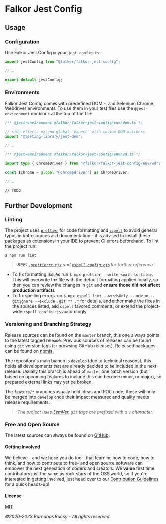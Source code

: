 # **Falkor Jest Config**

## **Usage**

### **Configuration**

Use Falkor Jest Config in your `jest.config.ts`:

```ts
import jestConfig from "@falkor/falkor-jest-config";

// …

export default jestConfig;
```

### **Environments**

Falkor Jest Config comes with predefined DOM -, and Selenium Chrome Webdriver environments. To use them in your test files use the `@jest-environment` docblock at the top of the file:

```ts
/** @jest-environment @falkor/falkor-jest-config/env/dom.ts */

// side-effect: extend global 'expect' with custom DOM matchers
import "@testing-library/jest-dom";

// …
```

```ts
/** @jest-environment @falkor/falkor-jest-config/env/wd.ts */

import type { ChromeDriver } from "@falkor/falkor-jest-config/env/wd";

const $chrome = global["@chromedriver"] as ChromeDriver;

// …
```

`// TODO`

## **Further Development**

### **Linting**

The project uses [`prettier`](https://www.npmjs.com/package/prettier "Visit") for code formatting and [`cspell`](https://www.npmjs.com/package/cspell "Visit") to avoid general typos in both sources and documentation - it is advised to install these packages as extensions in your IDE to prevent CI errors beforehand. To lint the project run:

```
$ npm run lint
```

> _**SEE:** [`.prettierrc.cjs`](https://github.com/theonethread/falkor-plugin-example/blob/develop/.prettierrc.cjs "Open") and [`cspell.config.cjs`](https://github.com/theonethread/falkor-plugin-example/blob/develop/cspell.config.cjs "Open") for further reference._

- To fix formatting issues run `$ npx prettier --write <path-to-file>`. This will overwrite the file with the default formatting applied locally, so then you can review the changes in `git` and **ensure those did not affect production artifacts**.
- To fix spelling errors run `$ npx cspell lint --wordsOnly --unique --gitignore --exclude .git ** .*` for details, and either make the fixes in the sources listed, add `cspell` favored comments, or extend the project-wide `cspell.config.cjs` accordingly.

### **Versioning and Branching Strategy**

Release sources can be found on the `master` branch, this one always points to the latest tagged release. Previous sources of releases can be found using `git` version tags (or browsing GitHub releases). Released packages can be found on [npmjs](https://www.npmjs.com/package/@falkor/falkor-jest-config "Visit").

The repository's main branch is `develop` (due to technical reasons), this holds all developments that are already decided to be included in the next release. Usually this branch is ahead of `master` one patch version (but based on upcoming features to include this can become minor, or major), so prepared external links may yet be broken.

The `feature/*` branches usually hold ideas and POC code, these will only be merged into `develop` once their impact measured and quality meets release requirements.

> _The project uses [SemVer](https://semver.org "Visit"), `git` tags are prefixed with a `v` character._

### **Free and Open Source**

The latest sources can always be found on [GitHub](https://github.com/theonethread/falkor-jest-config "Visit").

#### **Getting Involved**

We believe - and we hope you do too - that learning how to code, how to think, and how to contribute to free- and open source software can empower the next generation of coders and creators. We **value** first time contributors just the same as rock stars of the OSS world, so if you're interested in getting involved, just head over to our [Contribution Guidelines](https://github.com/theonethread/.github/blob/master/.github/contributing.md "Open") for a quick heads-up!

#### **License**

[MIT](https://github.com/theonethread/falkor-jest-config/blob/master/license.txt "Open")

_©2020-2023 Barnabas Bucsy - All rights reserved._

